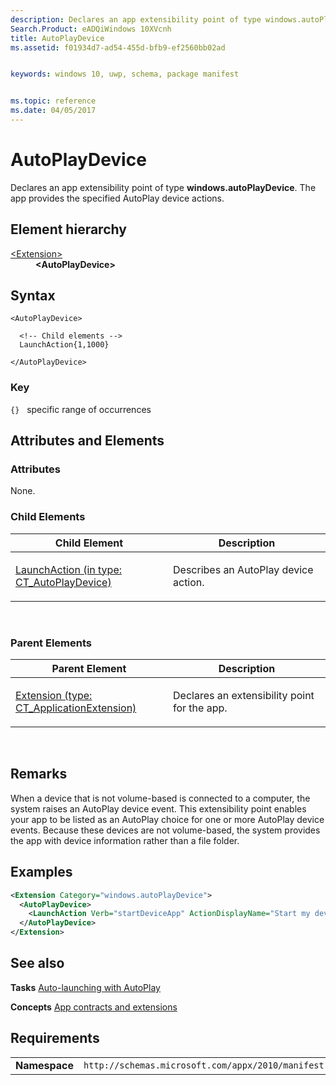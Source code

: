 ```yaml
---
description: Declares an app extensibility point of type windows.autoPlayDevice.
Search.Product: eADQiWindows 10XVcnh
title: AutoPlayDevice
ms.assetid: f01934d7-ad54-455d-bfb9-ef2560bb02ad


keywords: windows 10, uwp, schema, package manifest


ms.topic: reference
ms.date: 04/05/2017
---
```


# AutoPlayDevice




Declares an app extensibility point of type **windows.autoPlayDevice**. The app provides the specified AutoPlay device actions.

## Element hierarchy

<dl>
<dt><a href="element-extension.md">&lt;Extension&gt;</a></dt>
<dd><b>&lt;AutoPlayDevice&gt;</b></dd>
</dl>

## Syntax

``` syntax
<AutoPlayDevice>

  <!-- Child elements -->
  LaunchAction{1,1000}

</AutoPlayDevice>
```

### Key

`{}`   specific range of occurrences
## Attributes and Elements


### Attributes

None.

### Child Elements

<table>
<colgroup>
<col width="50%" />
<col width="50%" />
</colgroup>
<thead>
<tr class="header">
<th>Child Element</th>
<th>Description</th>
</tr>
</thead>
<tbody>
<tr class="odd">
<td><a href="element-1-launchaction.md">LaunchAction (in type: CT_AutoPlayDevice)</a> </td>
<td><p>Describes an AutoPlay device action.</p></td>
</tr>
</tbody>
</table>

 

### Parent Elements

<table>
<colgroup>
<col width="50%" />
<col width="50%" />
</colgroup>
<thead>
<tr class="header">
<th>Parent Element</th>
<th>Description</th>
</tr>
</thead>
<tbody>
<tr class="odd">
<td><a href="element-extension.md">Extension (type: CT_ApplicationExtension)</a> </td>
<td><p>Declares an extensibility point for the app.</p></td>
</tr>
</tbody>
</table>

 

## Remarks

When a device that is not volume-based is connected to a computer, the system raises an AutoPlay device event. This extensibility point enables your app to be listed as an AutoPlay choice for one or more AutoPlay device events. Because these devices are not volume-based, the system provides the app with device information rather than a file folder.

## Examples

```XML
<Extension Category="windows.autoPlayDevice">
  <AutoPlayDevice>
    <LaunchAction Verb="startDeviceApp" ActionDisplayName="Start my device app" DeviceEvent="CustomDeviceEvent"/>
  </AutoPlayDevice>
</Extension>
```

## See also


**Tasks**
[Auto-launching with AutoPlay](/previous-versions/windows/apps/hh452731(v=win.10))

**Concepts**
[App contracts and extensions](/previous-versions/windows/apps/hh464906(v=win.10))

## Requirements

|               |                                                             |
|---------------|-------------------------------------------------------------|
| **Namespace** | `http://schemas.microsoft.com/appx/2010/manifest` |

 

 
